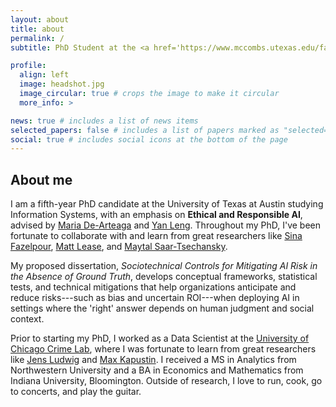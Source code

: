```yaml
---
layout: about
title: about
permalink: /
subtitle: PhD Student at the <a href='https://www.mccombs.utexas.edu/faculty-research/departments/irom/'>University of Texas at Austin</a>.

profile:
  align: left
  image: headshot.jpg
  image_circular: true # crops the image to make it circular
  more_info: >

news: true # includes a list of news items
selected_papers: false # includes a list of papers marked as "selected={true}"
social: true # includes social icons at the bottom of the page
---
```


## About me  

I am a fifth-year PhD candidate at the University of Texas at Austin studying Information Systems, with an emphasis on **Ethical and Responsible AI**, advised by [Maria De-Arteaga](https://mariadearteaga.com/) and [Yan Leng](https://yleng.github.io/www/). Throughout my PhD, I've been fortunate to collaborate with and learn from great researchers like [Sina Fazelpour](https://cssh.northeastern.edu/faculty/sina-fazelpour/), [Matt Lease](https://mattlease.com/), and [Maytal Saar-Tsechansky](https://www.maytals.com/).  

My proposed dissertation, *Sociotechnical Controls for Mitigating AI Risk in the Absence of Ground Truth*, develops conceptual frameworks, statistical tests, and technical mitigations that help organizations anticipate and reduce risks---such as bias and uncertain ROI---when deploying AI in settings where the 'right' answer depends on human judgment and social context.

Prior to starting my PhD, I worked as a Data Scientist at the [University of Chicago Crime Lab](https://crimelab.uchicago.edu/), where I was fortunate to learn from great researchers like [Jens Ludwig](https://harris.uchicago.edu/directory/jens-ludwig) and [Max Kapustin](https://www.maxkapustin.com/). I received a MS in Analytics from Northwestern University and a BA in Economics and Mathematics from Indiana University, Bloomington. Outside of research, I love to run, cook, go to concerts, and play the guitar.
